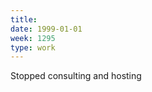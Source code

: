 ```yaml
---
title:
date: 1999-01-01
week: 1295
type: work
---
```


Stopped consulting and hosting
<!--
  transfered accounts
-->
